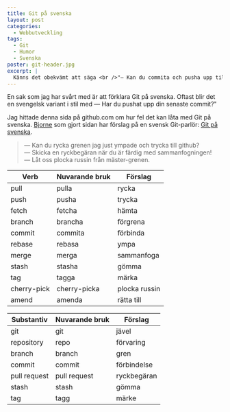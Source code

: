 ```yaml
---
title: Git på svenska
layout: post
categories:
  - Webbutveckling
tags:
  - Git
  - Humor
  - Svenska
poster: git-header.jpg
excerpt: |
  Känns det obekvämt att säga <br />"— Kan du commita och pusha upp till repositoryt?"?<br />Björne har gjort en parlör för oss svenska Git-användare så att vi slipper skämmas när vi kommunicerar med varandra.
---
```

En sak som jag har svårt med är att förklara Git på svenska. Oftast blir det en svengelsk variant i stil med — Har du pushat upp din senaste commit?"

Jag hittade denna sida på github.com om hur fel det kan låta med Git på svenska. [Bjorne](https://github.com/bjorne/) som gjort sidan har förslag på en svensk Git-parlör:
[Git på svenska](https://github.com/bjorne/git-pa-svenska).

> — Kan du rycka grenen jag just ympade och trycka till github?  
> — Skicka en ryckbegäran när du är färdig med sammanfogningen!  
> — Låt oss plocka russin från mäster-grenen.

| Verb        | Nuvarande bruk | Förslag       |
|-------------|----------------|---------------|
| pull        | pulla          | rycka         |
| push        | pusha          | trycka        |
| fetch       | fetcha         | hämta         |
| branch      | brancha        | förgrena      |
| commit      | commita        | förbinda      |
| rebase      | rebasa         | ympa          |
| merge       | merga          | sammanfoga    |
| stash       | stasha         | gömma         |
| tag         | tagga          | märka         |
| cherry-pick | cherry-picka   | plocka russin |
| amend       | amenda         | rätta till    |

| Substantiv   | Nuvarande bruk | Förslag     |
|--------------|----------------|-------------|
| git          | git            | jävel       |
| repository   | repo           | förvaring   |
| branch       | branch         | gren        |
| commit       | commit         | förbindelse |
| pull request | pull request   | ryckbegäran |
| stash        | stash          | gömma       |
| tag          | tagg           | märke       |

